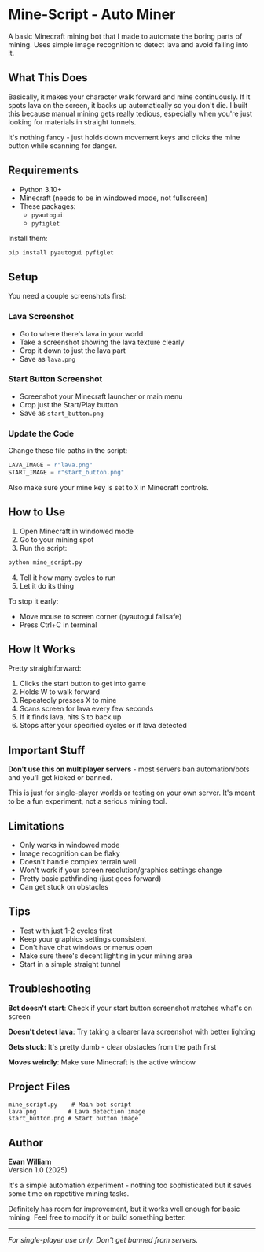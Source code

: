 # Mine-Script - Auto Miner

A basic Minecraft mining bot that I made to automate the boring parts of mining. Uses simple image recognition to detect lava and avoid falling into it.

## What This Does

Basically, it makes your character walk forward and mine continuously. If it spots lava on the screen, it backs up automatically so you don't die. I built this because manual mining gets really tedious, especially when you're just looking for materials in straight tunnels.

It's nothing fancy - just holds down movement keys and clicks the mine button while scanning for danger.

## Requirements

- Python 3.10+
- Minecraft (needs to be in windowed mode, not fullscreen)
- These packages:
  - `pyautogui`
  - `pyfiglet`

Install them:
```bash
pip install pyautogui pyfiglet
```

## Setup

You need a couple screenshots first:

### Lava Screenshot
- Go to where there's lava in your world
- Take a screenshot showing the lava texture clearly
- Crop it down to just the lava part
- Save as `lava.png`

### Start Button Screenshot  
- Screenshot your Minecraft launcher or main menu
- Crop just the Start/Play button
- Save as `start_button.png`

### Update the Code
Change these file paths in the script:
```python
LAVA_IMAGE = r"lava.png"
START_IMAGE = r"start_button.png"
```

Also make sure your mine key is set to `X` in Minecraft controls.

## How to Use

1. Open Minecraft in windowed mode
2. Go to your mining spot
3. Run the script:
```bash
python mine_script.py
```
4. Tell it how many cycles to run
5. Let it do its thing

To stop it early:
- Move mouse to screen corner (pyautogui failsafe)
- Press Ctrl+C in terminal

## How It Works

Pretty straightforward:
1. Clicks the start button to get into game
2. Holds W to walk forward
3. Repeatedly presses X to mine
4. Scans screen for lava every few seconds
5. If it finds lava, hits S to back up
6. Stops after your specified cycles or if lava detected

## Important Stuff

**Don't use this on multiplayer servers** - most servers ban automation/bots and you'll get kicked or banned.

This is just for single-player worlds or testing on your own server. It's meant to be a fun experiment, not a serious mining tool.

## Limitations

- Only works in windowed mode
- Image recognition can be flaky
- Doesn't handle complex terrain well
- Won't work if your screen resolution/graphics settings change
- Pretty basic pathfinding (just goes forward)
- Can get stuck on obstacles

## Tips

- Test with just 1-2 cycles first
- Keep your graphics settings consistent
- Don't have chat windows or menus open
- Make sure there's decent lighting in your mining area
- Start in a simple straight tunnel

## Troubleshooting

**Bot doesn't start**: Check if your start button screenshot matches what's on screen

**Doesn't detect lava**: Try taking a clearer lava screenshot with better lighting

**Gets stuck**: It's pretty dumb - clear obstacles from the path first

**Moves weirdly**: Make sure Minecraft is the active window

## Project Files

```
mine_script.py    # Main bot script
lava.png         # Lava detection image
start_button.png # Start button image
```

## Author

**Evan William**  
Version 1.0 (2025)

It's a simple automation experiment - nothing too sophisticated but it saves some time on repetitive mining tasks. 

Definitely has room for improvement, but it works well enough for basic mining. Feel free to modify it or build something better.

---

*For single-player use only. Don't get banned from servers.*
